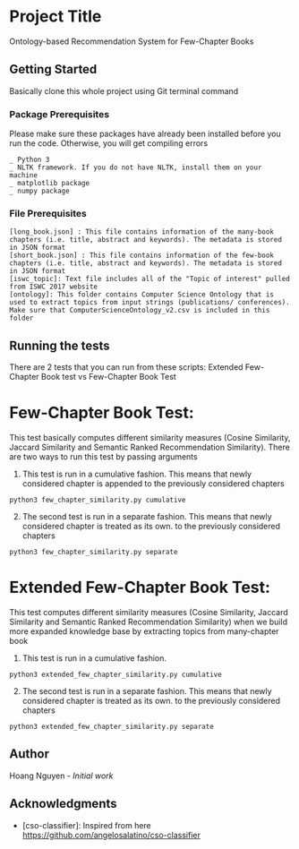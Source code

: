 # Project Title

Ontology-based Recommendation System for Few-Chapter Books

## Getting Started

Basically clone this whole project using Git terminal command


### Package Prerequisites
Please make sure these packages have already been installed before you run the code. Otherwise, you will get compiling errors
```
_ Python 3 
_ NLTK framework. If you do not have NLTK, install them on your machine 
_ matplotlib package
_ numpy package

```

### File Prerequisites
```
[long_book.json] : This file contains information of the many-book chapters (i.e. title, abstract and keywords). The metadata is stored in JSON format
[short_book.json] : This file contains information of the few-book chapters (i.e. title, abstract and keywords). The metadata is stored in JSON format
[iswc_topic]: Text file includes all of the "Topic of interest" pulled from ISWC 2017 website 
[ontology]: This folder contains Computer Science Ontology that is used to extract topics from input strings (publications/ conferences). Make sure that ComputerScienceOntology_v2.csv is included in this folder
```
## Running the tests

There are 2 tests that you can run from these scripts: Extended Few-Chapter Book test vs Few-Chapter Book Test
# Few-Chapter Book Test:
This test basically computes different similarity measures (Cosine Similarity, Jaccard Similarity and Semantic Ranked Recommendation Similarity). There are two ways to run this test by passing arguments

1.  This test is run in a cumulative fashion. This means that newly considered chapter is appended to the previously considered chapters
```
python3 few_chapter_similarity.py cumulative

```     
2. The second test is run in a separate fashion. This means that newly considered chapter is treated as its own.
to the previously considered chapters
```
python3 few_chapter_similarity.py separate

```     

# Extended Few-Chapter Book Test:
This test  computes different similarity measures (Cosine Similarity, Jaccard Similarity and Semantic Ranked Recommendation Similarity) when we build more expanded knowledge base by extracting topics from many-chapter book 

1.  This test is run in a cumulative fashion. 
```
python3 extended_few_chapter_similarity.py cumulative

```     
2. The second test is run in a separate fashion. This means that newly considered chapter is treated as its own.
to the previously considered chapters
```
python3 extended_few_chapter_similarity.py separate

```     

## Author

Hoang Nguyen - *Initial work* 

## Acknowledgments

* [cso-classifier]: Inspired from here https://github.com/angelosalatino/cso-classifier


